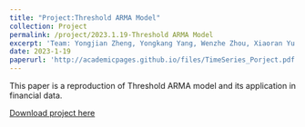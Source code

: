 ```yaml
---
title: "Project:Threshold ARMA Model"
collection: Project
permalink: /project/2023.1.19-Threshold ARMA Model
excerpt: 'Team: Yongjian Zheng, Yongkang Yang, Wenzhe Zhou, Xiaoran Yu'
date: 2023-1-19
paperurl: 'http://academicpages.github.io/files/TimeSeries_Porject.pdf'
---
```

This paper is a reproduction of Threshold ARMA model and its application in financial data. 

[Download project here](http://academicpages.github.io/files/TimeSeries_Porject.pdf)
